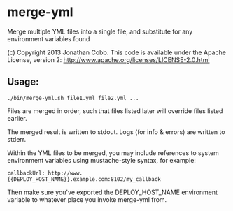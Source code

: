 merge-yml
=========

Merge multiple YML files into a single file, and substitute for any environment variables found

(c) Copyright 2013 Jonathan Cobb.
This code is available under the Apache License, version 2: http://www.apache.org/licenses/LICENSE-2.0.html

## Usage:

    ./bin/merge-yml.sh file1.yml file2.yml ...

Files are merged in order, such that files listed later will override files listed earlier.

The merged result is written to stdout. Logs (for info & errors) are written to stderr.

Within the YML files to be merged, you may include references to system environment variables using
mustache-style syntax, for example:

    callbackUrl: http://www.{{DEPLOY_HOST_NAME}}.example.com:8102/my_callback

Then make sure you've exported the DEPLOY_HOST_NAME environment variable to whatever place you invoke
merge-yml from.